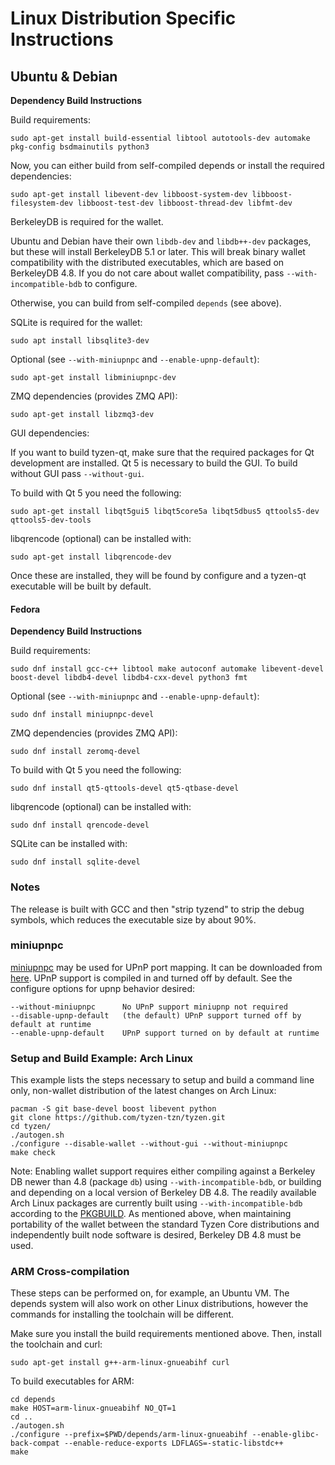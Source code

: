 # Linux Distribution Specific Instructions

## Ubuntu & Debian

**Dependency Build Instructions**

Build requirements:

```
sudo apt-get install build-essential libtool autotools-dev automake pkg-config bsdmainutils python3
```

Now, you can either build from self-compiled depends or install the required dependencies:

```
sudo apt-get install libevent-dev libboost-system-dev libboost-filesystem-dev libboost-test-dev libboost-thread-dev libfmt-dev
```

BerkeleyDB is required for the wallet.

Ubuntu and Debian have their own `libdb-dev` and `libdb++-dev` packages, but these will install BerkeleyDB 5.1 or later. This will break binary wallet compatibility with the distributed executables, which are based on BerkeleyDB 4.8. If you do not care about wallet compatibility, pass `--with-incompatible-bdb` to configure.

Otherwise, you can build from self-compiled `depends` (see above).

SQLite is required for the wallet:

```
sudo apt install libsqlite3-dev
```

Optional (see `--with-miniupnpc` and `--enable-upnp-default`):

```
sudo apt-get install libminiupnpc-dev
```

ZMQ dependencies (provides ZMQ API):

```
sudo apt-get install libzmq3-dev
```



GUI dependencies:

If you want to build tyzen-qt, make sure that the required packages for Qt development are installed. Qt 5 is necessary to build the GUI. To build without GUI pass `--without-gui`.

To build with Qt 5 you need the following:

```
sudo apt-get install libqt5gui5 libqt5core5a libqt5dbus5 qttools5-dev qttools5-dev-tools
```

libqrencode (optional) can be installed with:

```
sudo apt-get install libqrencode-dev
```

Once these are installed, they will be found by configure and a tyzen-qt executable will be built by default.

#### Fedora

**Dependency Build Instructions**

Build requirements:

```
sudo dnf install gcc-c++ libtool make autoconf automake libevent-devel boost-devel libdb4-devel libdb4-cxx-devel python3 fmt
```

Optional (see `--with-miniupnpc` and `--enable-upnp-default`):

```
sudo dnf install miniupnpc-devel
```

ZMQ dependencies (provides ZMQ API):

```
sudo dnf install zeromq-devel
```

To build with Qt 5 you need the following:

```
sudo dnf install qt5-qttools-devel qt5-qtbase-devel
```

libqrencode (optional) can be installed with:

```
sudo dnf install qrencode-devel
```

SQLite can be installed with:

```
sudo dnf install sqlite-devel
```

### Notes

The release is built with GCC and then "strip tyzend" to strip the debug symbols, which reduces the executable size by about 90%.

### miniupnpc

[miniupnpc](https://miniupnp.tuxfamily.org/) may be used for UPnP port mapping. It can be downloaded from [here](https://miniupnp.tuxfamily.org/files/). UPnP support is compiled in and turned off by default. See the configure options for upnp behavior desired:

```
--without-miniupnpc      No UPnP support miniupnp not required
--disable-upnp-default   (the default) UPnP support turned off by default at runtime
--enable-upnp-default    UPnP support turned on by default at runtime
```

### Setup and Build Example: Arch Linux



This example lists the steps necessary to setup and build a command line only, non-wallet distribution of the latest changes on Arch Linux:

```
pacman -S git base-devel boost libevent python
git clone https://github.com/tyzen-tzn/tyzen.git
cd tyzen/
./autogen.sh
./configure --disable-wallet --without-gui --without-miniupnpc
make check
```

Note: Enabling wallet support requires either compiling against a Berkeley DB newer than 4.8 (package `db`) using `--with-incompatible-bdb`, or building and depending on a local version of Berkeley DB 4.8. The readily available Arch Linux packages are currently built using `--with-incompatible-bdb` according to the [PKGBUILD](https://projects.archlinux.org/svntogit/community.git/tree/bitcoin/trunk/PKGBUILD). As mentioned above, when maintaining portability of the wallet between the standard Tyzen Core distributions and independently built node software is desired, Berkeley DB 4.8 must be used.

### ARM Cross-compilation

These steps can be performed on, for example, an Ubuntu VM. The depends system will also work on other Linux distributions, however the commands for installing the toolchain will be different.

Make sure you install the build requirements mentioned above. Then, install the toolchain and curl:

```
sudo apt-get install g++-arm-linux-gnueabihf curl
```

To build executables for ARM:

```
cd depends
make HOST=arm-linux-gnueabihf NO_QT=1
cd ..
./autogen.sh
./configure --prefix=$PWD/depends/arm-linux-gnueabihf --enable-glibc-back-compat --enable-reduce-exports LDFLAGS=-static-libstdc++
make
```
